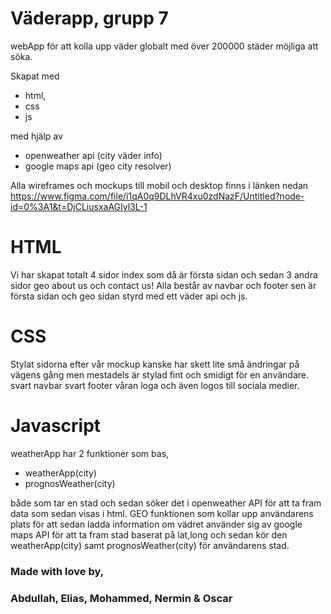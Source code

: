 # Väderapp, grupp 7
webApp för att kolla upp väder globalt med över 200000 städer möjliga att söka.

Skapat med 
* html,
* css
* js

med hjälp av
* openweather api (city väder info)
* google maps api (geo city resolver)

Alla wireframes och mockups till mobil och desktop finns i länken nedan  
https://www.figma.com/file/i1qA0q9DLhVR4xu0zdNazF/Untitled?node-id=0%3A1&t=DjCLiusxaAGIyl3L-1

# HTML
Vi har skapat totalt 4 sidor index som då är första sidan och sedan 3 andra sidor geo about us och contact us! Alla består av navbar och footer
sen är första sidan och geo sidan styrd med ett väder api och js.

# CSS
Stylat sidorna efter vår mockup kanske har skett lite små ändringar på vägens gång men mestadels är stylad fint och smidigt för en användare.
svart navbar svart footer våran loga och även logos till sociala medier. 

# Javascript
weatherApp har 2 funktioner som bas,
* weatherApp(city)
* prognosWeather(city)

både som tar en stad och sedan söker det i openweather API för att ta fram data som sedan visas i html.
GEO funktionen som kollar upp användarens plats för att sedan ladda information om vädret använder sig av google maps API för att ta fram stad baserat på lat,long och sedan kör den weatherApp(city) samt prognosWeather(city) för användarens stad.

### Made with love by,
### Abdullah, Elias, Mohammed, Nermin & Oscar

